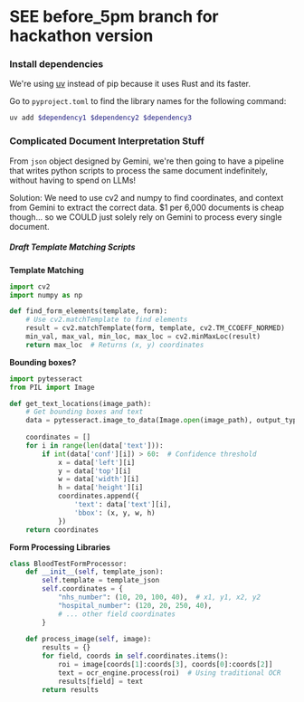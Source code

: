 # SEE before_5pm branch for hackathon version

### Install dependencies

We're using [uv](https://docs.astral.sh/uv/getting-started/installation/) instead of pip because it uses Rust and its faster.

Go to `pyproject.toml` to find the library names for the following command:

```bash
uv add $dependency1 $dependency2 $dependency3
```

### Complicated Document Interpretation Stuff

From `json` object designed by Gemini, we're then going to have a pipeline that writes python scripts to process the same document indefinitely, without having to spend on LLMs!

Solution: We need to use cv2 and numpy to find coordinates, and context from Gemini to extract the correct data. $1 per 6,000 documents is cheap though... so we COULD just solely rely on Gemini to process every single document.

##### Draft Template Matching Scripts
**Template Matching**
```python
import cv2
import numpy as np

def find_form_elements(template, form):
    # Use cv2.matchTemplate to find elements
    result = cv2.matchTemplate(form, template, cv2.TM_CCOEFF_NORMED)
    min_val, max_val, min_loc, max_loc = cv2.minMaxLoc(result)
    return max_loc  # Returns (x, y) coordinates

```

**Bounding boxes?**
```python
import pytesseract
from PIL import Image

def get_text_locations(image_path):
    # Get bounding boxes and text
    data = pytesseract.image_to_data(Image.open(image_path), output_type=pytesseract.Output.DICT)
    
    coordinates = []
    for i in range(len(data['text'])):
        if int(data['conf'][i]) > 60:  # Confidence threshold
            x = data['left'][i]
            y = data['top'][i]
            w = data['width'][i]
            h = data['height'][i]
            coordinates.append({
                'text': data['text'][i],
                'bbox': (x, y, w, h)
            })
    return coordinates
```

**Form Processing Libraries**
```python
class BloodTestFormProcessor:
    def __init__(self, template_json):
        self.template = template_json
        self.coordinates = {
            "nhs_number": (10, 20, 100, 40),  # x1, y1, x2, y2
            "hospital_number": (120, 20, 250, 40),
            # ... other field coordinates
        }
    
    def process_image(self, image):
        results = {}
        for field, coords in self.coordinates.items():
            roi = image[coords[1]:coords[3], coords[0]:coords[2]]
            text = ocr_engine.process(roi)  # Using traditional OCR
            results[field] = text
        return results
```